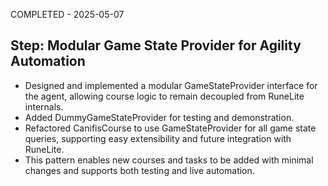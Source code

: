 COMPLETED - 2025-05-07

## Step: Modular Game State Provider for Agility Automation

-   Designed and implemented a modular GameStateProvider interface for the agent, allowing course logic to remain decoupled from RuneLite internals.
-   Added DummyGameStateProvider for testing and demonstration.
-   Refactored CanifisCourse to use GameStateProvider for all game state queries, supporting easy extensibility and future integration with RuneLite.
-   This pattern enables new courses and tasks to be added with minimal changes and supports both testing and live automation.
